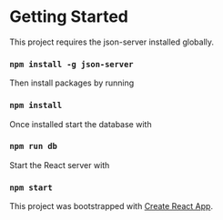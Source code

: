 # Getting Started

This project requires the json-server installed globally.

### `npm install -g json-server`

Then install packages by running

### `npm install`

Once installed start the database with

### `npm run db`

Start the React server with

### `npm start`

This project was bootstrapped with [Create React App](https://github.com/facebook/create-react-app).
